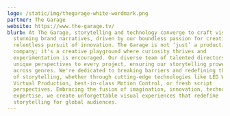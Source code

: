 ```yaml
---
logo: /static/img/thegarage-white-wordmark.png
partner: The Garage
website: https://www.the-garage.tv/
blurb: At The Garage, storytelling and technology converge to craft visually
  stunning brand narratives, driven by our boundless passion for creativity and
  relentless pursuit of innovation. The Garage is not ‘just’ a production
  company; it's a creative playground where curiosity thrives and
  experimentation is encouraged. Our diverse team of talented directors brings
  unique perspectives to every project, ensuring our storytelling prowess shines
  across genres. We're dedicated to breaking barriers and redefining the future
  of storytelling, whether through cutting-edge technologies like LED Walls and
  Virtual Production, best-in-class Motion Control, or fresh script
  perspectives. Embracing the fusion of imagination, innovation, technology, and
  expertise, we create unforgettable visual experiences that redefine
  storytelling for global audiences.
---
```

